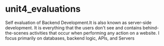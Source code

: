 # unit4_evaluations
Self evaluation of Backend Development.It is also known as server-side development. It is everything that the users don't see and contains behind-the-scenes activities that occur when performing any action on a website. I focus primarily on databases, backend logic, APIs, and Servers
